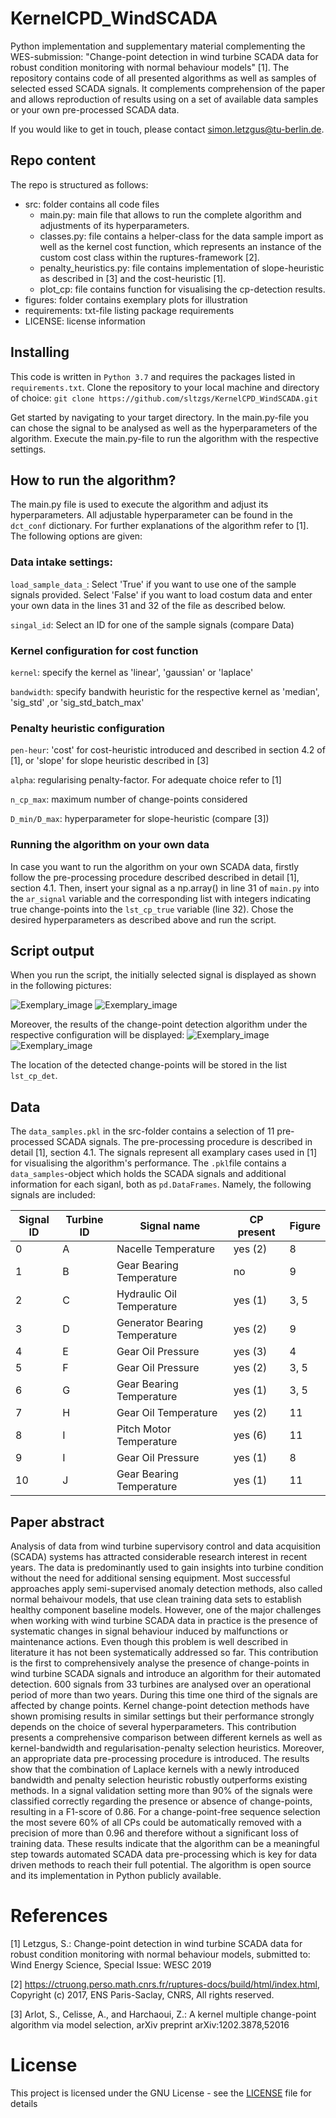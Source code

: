# KernelCPD_WindSCADA

Python implementation and supplementary material complementing the WES-submission: "Change-point detection in wind turbine SCADA data for robust condition monitoring with normal behaviour models" [1]. The repository contains code of all presented algorithms as well as samples of selected 
essed SCADA signals. It complements comprehension of the paper and allows reproduction of results using on a set of available data samples or your own pre-processed SCADA data. 

If you would like to get in touch, please contact simon.letzgus@tu-berlin.de.


## Repo content
The repo is structured as follows:
- src: folder contains all code files
	- main.py:		 main file that allows to run the complete algorithm and adjustments of its hyperparameters.
	- classes.py:		 file contains a helper-class for the data sample import as well as the kernel cost function, which represents an instance of the custom cost class within the ruptures-framework [2].
	- penalty_heuristics.py: file contains implementation of slope-heuristic as described in [3] and the cost-heuristic [1].
	- plot_cp:		 file contains function for visualising the cp-detection results.
- figures: folder contains exemplary plots for illustration
- requirements: txt-file listing package requirements
- LICENSE: license information

## Installing

This code is written in ```Python 3.7``` and requires the packages listed in ```requirements.txt```.  Clone the repository to your local machine and directory of choice:
```git clone https://github.com/sltzgs/KernelCPD_WindSCADA.git```

Get started by navigating to your target directory. In the main.py-file you can chose the signal to be analysed as well as the hyperparameters of the algorithm. Execute the main.py-file to run the algorithm with the respective settings.

## How to run the algorithm?
The main.py file is used to execute the algorithm and adjust its hyperparameters. All adjustable hyperparameter can be found in the ```dct_conf``` dictionary. For further explanations of the algorithm refer to [1]. The following options are given:

### Data intake settings:
```load_sample_data_```: Select 'True' if you want to use one of the sample signals provided. Select 'False' if you want to load costum data and enter your own data in the lines 31 and 32 of the file as described below.

```singal_id```: Select an ID for one of the sample signals (compare Data)

### Kernel configuration for cost function 
```kernel```: specify the kernel as 'linear', 'gaussian' or 'laplace'

```bandwidth```: specify bandwith heuristic for the respective kernel as 'median', 'sig_std' ,or 'sig_std_batch_max'

### Penalty heuristic configuration
```pen-heur```: 'cost' for cost-heuristic introduced and described in section 4.2 of [1], or 'slope' for slope heuristic described in [3]

```alpha```: regularising penalty-factor. For adequate choice refer to [1]

```n_cp_max```: maximum number of change-points considered

```D_min/D_max```: hyperparameter for slope-heuristic (compare [3])

### Running the algorithm on your own data
In case you want to run the algorithm on your own SCADA data, firstly follow the pre-processing procedure described described in detail [1], section 4.1. Then, insert your signal as a np.array() in line 31 of ```main.py``` into the ```ar_signal``` variable and the corresponding list with integers indicating true change-points into the ```lst_cp_true``` variable (line 32). Chose the desired hyperparameters as described above and run the script.

## Script output
When you run the script, the initially selected signal is displayed as shown in the following pictures:

![Exemplary_image](https://github.com/sltzgs/KernelCPD_WindSCADA/blob/master/figures/plot_signal_0.png)
![Exemplary_image](https://github.com/sltzgs/KernelCPD_WindSCADA/blob/master/figures/plot_signal_6.png)

Moreover, the results of the change-point detection algorithm under the respective configuration will be displayed:
![Exemplary_image](https://github.com/sltzgs/KernelCPD_WindSCADA/blob/master/figures/plot_cpd_result_signal_0.png)
![Exemplary_image](https://github.com/sltzgs/KernelCPD_WindSCADA/blob/master/figures/plot_cpd_result_signal_6.png)


The location of the detected change-points will be stored in the list ```lst_cp_det```.

## Data
The ```data_samples.pkl``` in the src-folder contains a selection of 11 pre-processed SCADA signals. The pre-processing procedure is described in detail [1], section 4.1. The signals represent all examplary cases used in [1] for visualising the algorithm's performance. The ```.pkl```file contains a ```data_samples```-object which holds the SCADA signals and additional information for each siganl, both as ```pd.DataFrames```. Namely, the following signals are included:

| Signal ID | Turbine ID | Signal name | CP present | Figure |
| --- | --- | --- | --- |--- |
| 0 | A | Nacelle Temperature | yes (2) | 8 |
| 1 | B | Gear Bearing Temperature | no | 9 |
| 2 | C | Hydraulic Oil Temperature | yes (1) | 3, 5 |
| 3 | D | Generator Bearing Temperature | yes (2) | 9 |
| 4 | E | Gear Oil Pressure | yes (3) | 4 |
| 5 | F | Gear Oil Pressure | yes (2) | 3, 5 |
| 6 | G | Gear Bearing Temperature | yes (1) | 3, 5 |
| 7 | H | Gear Oil Temperature | yes (2) | 11 |
| 8 | I | Pitch Motor Temperature | yes (6) | 11 |
| 9 | I |Gear Oil Pressure | yes (1) | 8 |
| 10 | J | Gear Bearing Temperature | yes (1) | 11 |




## Paper abstract

Analysis of data from wind turbine supervisory control and data acquisition (SCADA) systems has attracted considerable research interest in recent years. The data is predominantly used to gain insights into turbine condition without the need for additional sensing equipment. Most successful approaches apply semi-supervised anomaly detection methods, also called normal behaivour models, that use clean training data sets to establish healthy component baseline models. However, one of the major challenges when working with wind turbine SCADA data in practice is the presence of systematic changes in signal behaviour induced by malfunctions or maintenance actions. Even though this problem is well described in literature it has not been systematically addressed so far. This contribution is the first to comprehensively analyse the presence of change-points in wind turbine SCADA signals and introduce an algorithm for their automated detection. 600 signals from 33 turbines are analysed over an operational period of more than two years. During this time one third of the signals are affected by change points. Kernel change-point detection methods have shown promising results in similar settings but their performance strongly depends on the choice of several hyperparameters. This contribution presents a comprehensive comparison between different kernels as well as kernel-bandwidth and regularisation-penalty selection heuristics. Moreover, an appropriate data pre-processing procedure is introduced. The results show that the combination of Laplace kernels with a newly introduced bandwidth and penalty selection heuristic robustly outperforms existing methods. In a signal validation setting more than 90\% of the signals were classified correctly regarding the presence or absence of change-points, resulting in a F1-score of 0.86. For a change-point-free sequence selection the most severe 60\% of all CPs could be automatically removed with a precision of more than 0.96 and therefore without a significant loss of training data. These results indicate that the algorithm can be a meaningful step towards automated SCADA data pre-processing which is key for data driven methods to reach their full potential. The algorithm is open source and its implementation in Python publicly available.

# References

[1] Letzgus, S.: Change-point detection in wind turbine SCADA data for robust condition monitoring with normal behaviour models, submitted to: Wind Energy Science, Special Issue: WESC 2019
        
[2] https://ctruong.perso.math.cnrs.fr/ruptures-docs/build/html/index.html, Copyright (c) 2017, ENS Paris-Saclay, CNRS, All rights reserved.

[3] Arlot, S., Celisse, A., and Harchaoui, Z.: A kernel multiple change-point algorithm via model selection, arXiv preprint arXiv:1202.3878,52016
# License

This project is licensed under the GNU License - see the [LICENSE](LICENSE) file for details


